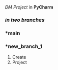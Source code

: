  *DM*
 _Project_
 in
 **PyCharm**
### ***in two branches*** 
### *main
### *new_branch_1

1. Create
2. Project
